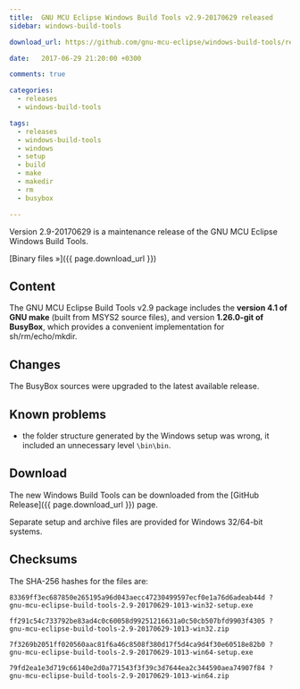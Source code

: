 ```yaml
---
title:  GNU MCU Eclipse Windows Build Tools v2.9-20170629 released
sidebar: windows-build-tools

download_url: https://github.com/gnu-mcu-eclipse/windows-build-tools/releases/tag/v2.9-20170629-1013

date:   2017-06-29 21:20:00 +0300

comments: true

categories:
  - releases
  - windows-build-tools

tags:
  - releases
  - windows-build-tools
  - windows
  - setup
  - build
  - make
  - makedir
  - rm
  - busybox

---
```


Version 2.9-20170629 is a maintenance release of the GNU MCU Eclipse Windows Build Tools.

[Binary files »]({{ page.download_url }})

## Content

The GNU MCU Eclipse Build Tools v2.9 package includes the **version 4.1 of GNU make** (built from MSYS2 source files), and version **1.26.0-git of BusyBox**, which provides a convenient implementation for sh/rm/echo/mkdir.

## Changes

The BusyBox sources were upgraded to the latest available release.

## Known problems

* the folder structure generated by the Windows setup was wrong, it included an unnecessary level `\bin\bin`.

## Download

The new Windows Build Tools can be downloaded from the [GitHub Release]({{ page.download_url }}) page.

Separate setup and archive files are provided for Windows 32/64-bit systems.

## Checksums

The SHA-256 hashes for the files are:

```
83369ff3ec687850e265195a96d043aecc47230499597ecf0e1a76d6adeab44d ?
gnu-mcu-eclipse-build-tools-2.9-20170629-1013-win32-setup.exe

ff291c54c733792be83ad4c0c60058d99251216631a0c50cb507bfd9903f4305 ?
gnu-mcu-eclipse-build-tools-2.9-20170629-1013-win32.zip

7f3269b2051ff020560aac81f6a46c8508f380d17f5d4ca9d4f30e60518e82b0 ?
gnu-mcu-eclipse-build-tools-2.9-20170629-1013-win64-setup.exe

79fd2ea1e3d719c66140e2d0a771543f3f39c3d7644ea2c344590aea74907f84 ?
gnu-mcu-eclipse-build-tools-2.9-20170629-1013-win64.zip
```
